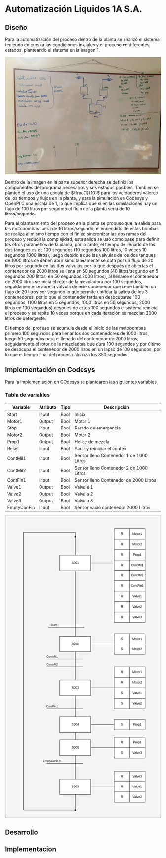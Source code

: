 # Automatización Liquidos 1A S.A.
## Diseño
Para la automatización del proceso dentro de la planta se analizó el sistema teniendo en cuenta las condiciones iniciales y el proceso en diferentes estados, planteando el sistema en la imagen 1.

![Diagrama Función Secuencial](analisis.jpg)

Dentro de la imagen en la parte superior derecha se definió los componentes del programa necesarios y sus estados posibles. También se planteó el uso de una escala de $\frac{1}{10}$ para los verdaderos valores de los tiempos y flujos en la planta, y para la simulación en Codesys y OpenPLC una escala de 1, lo que implica que si en las simulaciones hay un flujo de 100 litros por segundo el flujo de la planta sería de 10 litros/segundo.

Para el planteamiento del proceso en la planta se propuso que la salida para las motobombas fuera de 10 litros/segundo, el encendido de estas bombas se realiza al mismo tiempo con el fin de sincronizar las dos ramas del proceso y reducir la complejidad, esta salida se usó como base para definir los otros parametros de la planta, por lo tanto, el tiempo de llenado de los dos tanques es de 100 segundos (10 segundos 100 litros, 10 veces 10 segundos 1000 litros), luego debido a que las valvulas de los dos tanques de 1000 litros se deben abrir simultaneamente se opta por un flujo de 20 litros por segundo en las dos valvulas, por lo que después de abiertas el contenedor de 2000 litros se llena en 50 segundos (40 litros/segundo en 5 segundos 200 litros, en 50 segundos 2000 litros), al llenarse el contenedor de 2000 litros se inicia el rotor de la mezcladora por 100 segundos, seguidamente se abre la valvula de este contenedor que tiene también un flujo de 20 litros por segundo lo que permite unificar la salida de los 3 contenedores, por lo que el contenedor tarda en desocuparse 100 segundos, (100 litros en 5 segundos, 1000 litros en 50 segundos, 2000 litros en 100 segundos) después de estos 100 segundos el sistema reinicia el proceso y se repite 10 veces porque en cada iteración se mezclan 2000 litros de detergente.

El tiempo del proceso se acumula desde el inicio de las motobombas primero 100 segundos para llenar los dos contenedores de 1000 litros, luego 50 segundos para el llenado del contenedor de 2000 litros, seguidamente el rotor de la mezcladora que dura 100 segundos y por último se desocupa el contenedor de 2000 litros en un lapso de 100 segundos, por lo que el tiempo final del proceso alcanza los 350 segundos.

## Implementación en Codesys

Para la implementación en COdesys se plantearon las siguientes variables 


### Tabla de variables
| Variable    | Atributo | Tipo | Descripción                              |
| ----------- | -------- | ---- | ---------------------------------------- |
| Start       | Input    | Bool | Inicio                                   |
| Motor1      | Output   | Bool | Motor 1                                  |
| Stop        | Input    | Bool | Parado de emergencia                     |
| Motor2      | Output   | Bool | Motor 2                                  |
| Prop1       | Output   | Bool | Helice de mezcla                         |
| Reset       | Input    | Bool | Parar y reiniciar el conteo              |
| ContMil1    | Input    | Bool | Sensor lleno Contenedor 1 de 1000 Litros |
| ContMil2    | Input    | Bool | Sensor lleno Contenedor 2 de 1000 Litros |
| ContFin1    | Input    | Bool | Sensor lleno Contenedor de 2000 Litros   |
| Valve1      | Output   | Bool | Valvula 1                                |
| Valve2      | Output   | Bool | Valvula 2                                |
| Valve3      | Output   | Bool | Valvula 3                                |
| EmptyConFin | Input    | Bool | Sensor vacío contenedor 2000 Litros      |

![Diagrama Función Secuencial](diagramaSeq.png)

## Desarrollo
## Implementacion